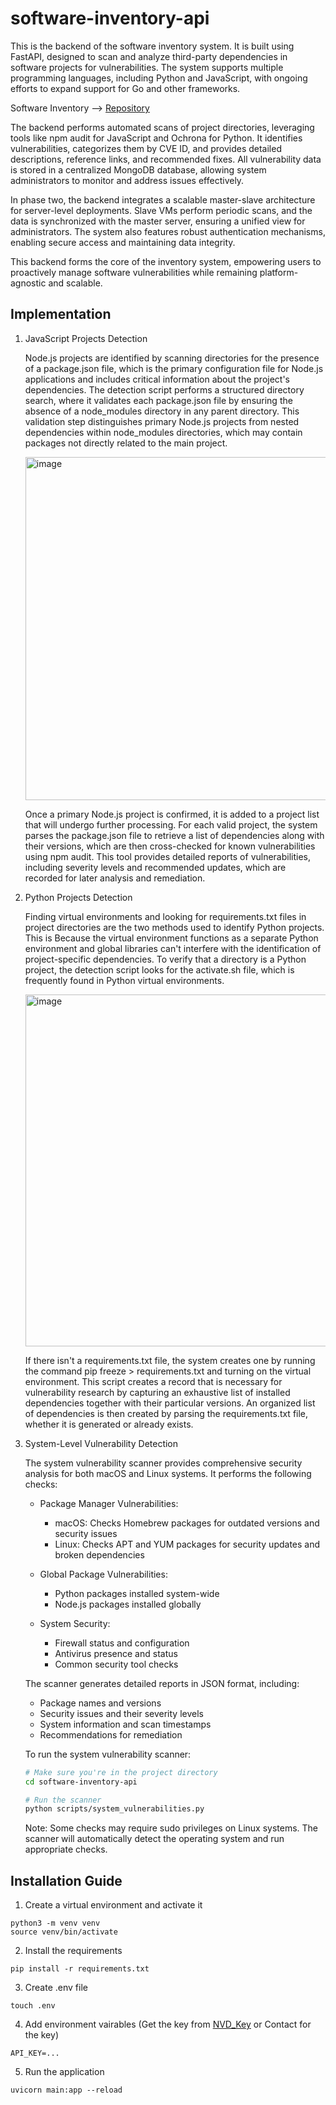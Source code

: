 # software-inventory-api

This is the backend of the software inventory system. It is built using FastAPI, designed to scan and analyze third-party dependencies in software projects for vulnerabilities. The system supports multiple programming languages, including Python and JavaScript, with ongoing efforts to expand support for Go and other frameworks.

Software Inventory --> <a href="https://github.com/rv602/software-inventory">Repository</a>

The backend performs automated scans of project directories, leveraging tools like npm audit for JavaScript and Ochrona for Python. It identifies vulnerabilities, categorizes them by CVE ID, and provides detailed descriptions, reference links, and recommended fixes. All vulnerability data is stored in a centralized MongoDB database, allowing system administrators to monitor and address issues effectively.

In phase two, the backend integrates a scalable master-slave architecture for server-level deployments. Slave VMs perform periodic scans, and the data is synchronized with the master server, ensuring a unified view for administrators. The system also features robust authentication mechanisms, enabling secure access and maintaining data integrity.

This backend forms the core of the inventory system, empowering users to proactively manage software vulnerabilities while remaining platform-agnostic and scalable.

## Implementation

1. JavaScript Projects Detection

   Node.js projects are identified by scanning directories for the presence of a package.json file, which is the primary configuration file for Node.js applications and includes critical information about the project's dependencies. The detection script performs a structured directory search, where it validates each package.json file by ensuring the absence of a node_modules directory in any parent directory. This validation step distinguishes primary Node.js projects from nested dependencies within node_modules directories, which may contain packages not directly related to the main project.

   <img width="549" alt="image" src="https://github.com/user-attachments/assets/8c1730b1-6377-45fe-822e-4edf5fca2b4f">

   Once a primary Node.js project is confirmed, it is added to a project list that will undergo further processing. For each valid project, the system parses the package.json file to retrieve a list of dependencies along with their versions, which are then cross-checked for known vulnerabilities using npm audit. This tool provides detailed reports of vulnerabilities, including severity levels and recommended updates, which are recorded for later analysis and remediation.

2. Python Projects Detection

   Finding virtual environments and looking for requirements.txt files in project directories are the two methods used to identify Python projects. This is Because the virtual environment functions as a separate Python environment and global libraries can't interfere with the identification of project-specific dependencies. To verify that a directory is a Python project, the detection script looks for the activate.sh file, which is frequently found in Python virtual environments.

   <img width="563" alt="image" src="https://github.com/user-attachments/assets/b7ea2fc4-d678-4f68-9cd0-6198cc4bafe3">

   If there isn't a requirements.txt file, the system creates one by running the command pip freeze > requirements.txt and turning on the virtual environment. This script creates a record that is necessary for vulnerability research by capturing an exhaustive list of installed dependencies together with their particular versions. An organized list of dependencies is then created by parsing the requirements.txt file, whether it is generated or already exists.

3. System-Level Vulnerability Detection

   The system vulnerability scanner provides comprehensive security analysis for both macOS and Linux systems. It performs the following checks:

   - Package Manager Vulnerabilities:

     - macOS: Checks Homebrew packages for outdated versions and security issues
     - Linux: Checks APT and YUM packages for security updates and broken dependencies

   - Global Package Vulnerabilities:

     - Python packages installed system-wide
     - Node.js packages installed globally

   - System Security:
     - Firewall status and configuration
     - Antivirus presence and status
     - Common security tool checks

   The scanner generates detailed reports in JSON format, including:

   - Package names and versions
   - Security issues and their severity levels
   - System information and scan timestamps
   - Recommendations for remediation

   To run the system vulnerability scanner:

   ```bash
   # Make sure you're in the project directory
   cd software-inventory-api

   # Run the scanner
   python scripts/system_vulnerabilities.py
   ```

   Note: Some checks may require sudo privileges on Linux systems. The scanner will automatically detect the operating system and run appropriate checks.

## Installation Guide

1. Create a virtual environment and activate it

```
python3 -m venv venv
source venv/bin/activate
```

2. Install the requirements

```
pip install -r requirements.txt
```

3. Create .env file

```
touch .env
```

4. Add environment vairables (Get the key from [NVD_Key](https://nvd.nist.gov/developers/request-an-api-key) or Contact for the key)

```
API_KEY=...
```

5. Run the application

```
uvicorn main:app --reload
```
